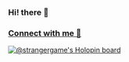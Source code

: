 ###                                                      Hi! there 👋
### [Connect with me 💬](https://twitter.com/Abhijitroy_dev) 
 

[![@strangergame's Holopin board](https://holopin.io/api/user/board?user=strangergame)](https://holopin.io/@strangergame)
